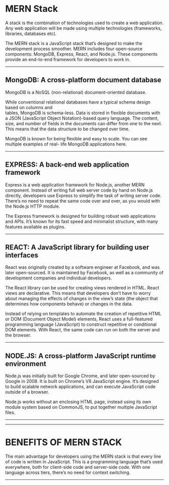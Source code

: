 # MERN Stack
A stack is the combination of technologies used to create a web application. Any web application will be made using multiple technologies (frameworks, libraries, databases etc).

The MERN stack is a JavaScript stack that’s designed to make the development process smoother. MERN includes four open-source components: MongoDB, Express, React, and Node.js. These components provide an end-to-end framework for developers to work in. 

---
## MongoDB: A cross-platform document database
   MongoDB is a NoSQL (non-relational) document-oriented database.

   While conventional relational databases have a typical schema design based on columns and  
   tables, MongoDB is schema-less. Data is stored in flexible documents with a JSON (JavaScript
   Object Notation)-based query language. The content, size, and number of fields in the documents
   can differ from one to the next. This means that the data structure to be changed over time.

   MongoDB is known for being flexible and easy to scale. You can see multiple examples of real-
   life MongoDB applications here.
   
---
## EXPRESS: A back-end web application framework
   Express is a web application framework for Node.js, another MERN component. Instead of writing
   full web server code by hand on Node.js directly, developers use Express to simplify the task
   of writing server code. There’s no need to repeat the same code over and over, as you would
   with the Node.js HTTP module.

   The Express framework is designed for building robust web applications and APIs. It’s known for
   its fast speed and minimalist structure, with many features available as plugins.
   
---
## REACT: A JavaScript library for building user interfaces
   React was originally created by a software engineer at Facebook, and was later open-sourced. It
   is maintained by Facebook, as well as a community of development companies and individual
   developers.
   
   The React library can be used for creating views rendered in HTML. React views are declarative.
   This means that developers don’t have to worry about managing the effects of changes in the
   view’s state (the object that determines how components behave) or changes in the data.

   Instead of relying on templates to automate the creation of repetitive HTML or DOM (Document
   Object Model) elements, React uses a full-featured programming language (JavaScript) to
   construct repetitive or conditional DOM elements.
   With React, the same code can run on both the server and the browser.
   
---
## NODE.JS: A cross-platform JavaScript runtime environment
   Node.js was initially built for Google Chrome, and later open-sourced by Google in 2008. It is
   built on Chrome’s V8 JavaScript engine. It’s designed to build scalable network applications,
   and can execute JavaScript code outside of a browser.

   Node.js works without an enclosing HTML page, instead using its own module system based on
   CommonJS, to put together multiple JavaScript files.
   
---
---

# BENEFITS OF MERN STACK
The main advantage for developers using the MERN stack is that every line of code is written in JavaScript. This is a programming language that’s used everywhere, both for client-side code and server-side code. With one language across tiers, there’s no need for context switching.

---


